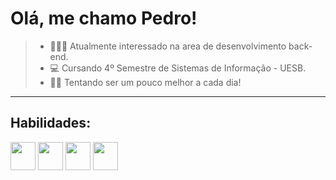 # Olá, me chamo Pedro!
> - 🧑🏽‍💻 Atualmente interessado na area de desenvolvimento back-end.
> - 💻 Cursando 4º Semestre de Sistemas de Informação - UESB.
> - 🤙🏽 Tentando ser um pouco melhor a cada dia!

---

## Habilidades:

<div>
  <img align="center" height="45" width="40" src="https://cdn.jsdelivr.net/gh/devicons/devicon/icons/php/php-original.svg" /> 
  <img align="center" height="45" width="40" src="https://cdn.jsdelivr.net/gh/devicons/devicon/icons/javascript/javascript-original.svg" />          
  <img align="center" height="45" width="40" src="https://cdn.jsdelivr.net/gh/devicons/devicon/icons/html5/html5-original.svg" />          
  <img align="center" height="45" width="40" src="https://cdn.jsdelivr.net/gh/devicons/devicon/icons/css3/css3-original.svg" />          
</div>









